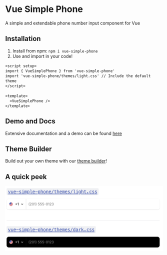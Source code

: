 # Vue Simple Phone

A simple and extendable phone number input component for Vue

## Installation

1. Install from npm: `npm i vue-simple-phone`
2. Use and import in your code!

```vue
<script setup>
import { VueSimplePhone } from 'vue-simple-phone'
import 'vue-simple-phone/themes/light.css' // Include the default theme
</script>

<template>
  <VueSimplePhone />
</template>
```

## Demo and Docs

Extensive documentation and a demo can be found [here](https://bjorntheprogrammer.github.io/vue-simple-phone/)

## Theme Builder

Build out your own theme with our [theme builder](https://bjorntheprogrammer.github.io/vue-simple-phone/usage/theme-builder)!

## A quick peek

![Example of the different themes available to Vue Simple Phone](media/examples.png)

